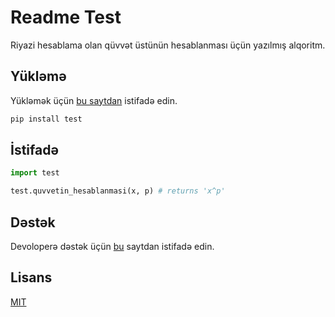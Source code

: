 # Readme Test

Riyazi hesablama olan qüvvət üstünün hesablanması üçün yazılmış alqoritm.

## Yükləmə

Yükləmək üçün [bu saytdan](https://www.xyz.com) istifadə edin.

```bash
pip install test
```

## İstifadə

```python
import test

test.quvvetin_hesablanmasi(x, p) # returns 'x^p'
```

## Dəstək
Devoloperə dəstək üçün [bu](https://www.xyz.com) saytdan istifadə edin.

## Lisans
[MIT](https://www.mylicense.com)
